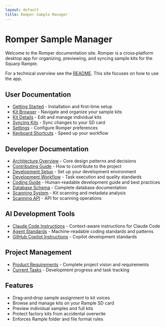 ```yaml
---
layout: default
title: Romper Sample Manager
---
```


# Romper Sample Manager

Welcome to the Romper documentation site. Romper is a cross‑platform desktop app for organizing, previewing, and syncing sample kits for the Squarp Rample.

For a technical overview see the [README](../README.md). This site focuses on how to use the app.

## User Documentation

- [Getting Started](./user/getting-started.md) - Installation and first-time setup
- [Kit Browser](./user/kit-browser.md) - Navigate and organize your sample kits
- [Kit Details](./user/kit-details.md) - Edit and manage individual kits
- [Syncing Kits](./user/syncing.md) - Sync changes to your SD card
- [Settings](./user/settings.md) - Configure Romper preferences
- [Keyboard Shortcuts](./user/keyboard-shortcuts.md) - Speed up your workflow

## Developer Documentation

- [Architecture Overview](./developer/architecture.md) - Core design patterns and decisions
- [Contributing Guide](./developer/contributing.md) - How to contribute to the project
- [Development Setup](./developer/development.md) - Set up your development environment
- [Development Workflow](./developer/development-workflow.md) - Task execution and quality standards
- [Coding Guide](./developer/coding-guide.md) - Human-readable development guide and best practices
- [Database Schema](./developer/romper-db.md) - Complete database documentation
- [Scanning System](./developer/scanning-system.md) - Kit scanning and metadata analysis
- [Scanning API](./developer/scanning-api.md) - API for scanning operations

## AI Development Tools

- [Claude Code Instructions](../CLAUDE.md) - Context-aware instructions for Claude Code
- [Agent Standards](../.agent/) - Machine-readable coding standards and patterns
- [GitHub Copilot Instructions](../.github/copilot-instructions.md) - Copilot development standards

## Project Management

- [Product Requirements](../tasks/PRD.md) - Complete project vision and requirements
- [Current Tasks](../tasks/tasks-PRD.md) - Development progress and task tracking

## Features

- Drag‑and‑drop sample assignment to kit voices
- Browse and manage kits on your Rample SD card
- Preview individual samples and full kits
- Protect factory kits from accidental overwrite
- Enforces Rample folder and file format rules
